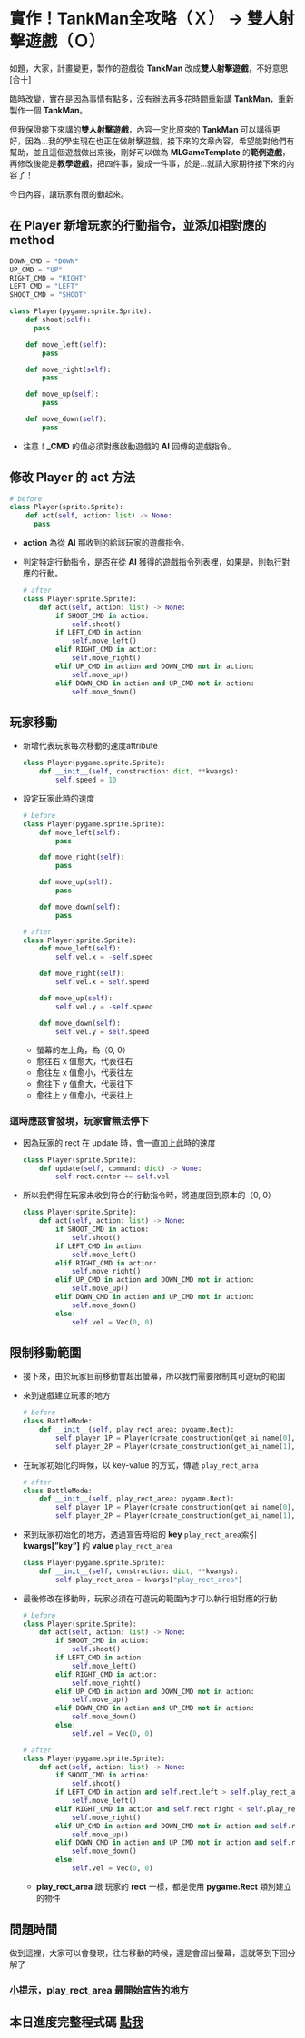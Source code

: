 # 實作！TankMan全攻略（Ｘ） → 雙人射擊遊戲（Ｏ）

如題，大家，計畫變更，製作的遊戲從 **TankMan** 改成**雙人射擊遊戲**，不好意思[合十]

臨時改變，實在是因為事情有點多，沒有辦法再多花時間重新講 **TankMan**，重新製作一個 **TankMan**。

但我保證接下來講的**雙人射擊遊戲**，內容一定比原來的 **TankMan** 可以講得更好，因為…我的學生現在也正在做射擊遊戲，接下來的文章內容，希望能對他們有幫助，並且這個遊戲做出來後，剛好可以做為 **MLGameTemplate** 的**範例遊戲**，再修改後能是**教學遊戲**，把四件事，變成一件事，於是…就請大家期待接下來的內容了！

今日內容，讓玩家有限的動起來。

## 在 Player 新增玩家的行動指令，並添加相對應的 method

```python
DOWN_CMD = "DOWN"
UP_CMD = "UP"
RIGHT_CMD = "RIGHT"
LEFT_CMD = "LEFT"
SHOOT_CMD = "SHOOT"

class Player(pygame.sprite.Sprite):
    def shoot(self):
      pass

    def move_left(self):
        pass

    def move_right(self):
        pass

    def move_up(self):
        pass

    def move_down(self):
        pass
```

- 注意！**_CMD** 的值必須對應啟動遊戲的 **AI** 回傳的遊戲指令。

## 修改 Player 的 act 方法

```python
# before
class Player(sprite.Sprite):
    def act(self, action: list) -> None:
      pass
```

- **action** 為從 **AI** 那收到的給該玩家的遊戲指令。
- 判定特定行動指令，是否在從 **AI** 獲得的遊戲指令列表裡，如果是，則執行對應的行動。
    
    ```python
    # after
    class Player(sprite.Sprite):
        def act(self, action: list) -> None:
            if SHOOT_CMD in action:
                self.shoot()
            if LEFT_CMD in action:
                self.move_left()
            elif RIGHT_CMD in action:
                self.move_right()
            elif UP_CMD in action and DOWN_CMD not in action:
                self.move_up()
            elif DOWN_CMD in action and UP_CMD not in action:
                self.move_down()
    ```
    

## 玩家移動

- 新增代表玩家每次移動的速度attribute
    
    ```python
    class Player(pygame.sprite.Sprite):
        def __init__(self, construction: dict, **kwargs):
            self.speed = 10
    ```
    
- 設定玩家此時的速度
    
    ```python
    # before
    class Player(pygame.sprite.Sprite):
        def move_left(self):
            pass
    
        def move_right(self):
            pass
    
        def move_up(self):
            pass
    
        def move_down(self):
            pass
    ```
    
    ```python
    # after
    class Player(sprite.Sprite):
        def move_left(self):
            self.vel.x = -self.speed
    
        def move_right(self):
            self.vel.x = self.speed
    
        def move_up(self):
            self.vel.y = -self.speed
    
        def move_down(self):
            self.vel.y = self.speed
    ```
    
    - 螢幕的左上角，為（0, 0）
    - 愈往右 x 值愈大，代表往右
    - 愈往左 x 值愈小，代表往左
    - 愈往下 y 值愈大，代表往下
    - 愈往上 y 值愈小，代表往上

### 這時應該會發現，玩家會無法停下

- 因為玩家的 rect 在 update 時，會一直加上此時的速度
    
    ```python
    class Player(sprite.Sprite):
        def update(self, command: dict) -> None:
            self.rect.center += self.vel
    ```
    
- 所以我們得在玩家未收到符合的行動指令時，將速度回到原本的（0, 0）
    
    ```python
    class Player(sprite.Sprite):
        def act(self, action: list) -> None:
            if SHOOT_CMD in action:
                self.shoot()
            if LEFT_CMD in action:
                self.move_left()
            elif RIGHT_CMD in action:
                self.move_right()
            elif UP_CMD in action and DOWN_CMD not in action:
                self.move_up()
            elif DOWN_CMD in action and UP_CMD not in action:
                self.move_down()
            else:
                self.vel = Vec(0, 0)
    ```
    

## 限制移動範圍

- 接下來，由於玩家目前移動會超出螢幕，所以我們需要限制其可遊玩的範圍
- 來到遊戲建立玩家的地方
    
    ```python
    # before
    class BattleMode:
        def __init__(self, play_rect_area: pygame.Rect):
            self.player_1P = Player(create_construction(get_ai_name(0), 0, (0, 0), (50, 50)))
            self.player_2P = Player(create_construction(get_ai_name(1), 1, (SCENE_WIDTH-50, SCENE_HEIGHT-50), (50, 50)))
    ```
    
- 在玩家初始化的時候，以 key-value 的方式，傳遞 `play_rect_area`
    
    ```python
    # after
    class BattleMode:
        def __init__(self, play_rect_area: pygame.Rect):
            self.player_1P = Player(create_construction(get_ai_name(0), 0, (0, 0), (50, 50)), play_rect_area=play_rect_area)
            self.player_2P = Player(create_construction(get_ai_name(1), 1, (SCENE_WIDTH-50, SCENE_HEIGHT-50), (50, 50)), play_rect_area=play_rect_area)
    ```
    
- 來到玩家初始化的地方，透過宣告時給的 **key** `play_rect_area`索引 **kwargs[”key”]** 的 **value** `play_rect_area`
    
    ```python
    class Player(pygame.sprite.Sprite):
        def __init__(self, construction: dict, **kwargs):
            self.play_rect_area = kwargs["play_rect_area"]
    ```
    
- 最後修改在移動時，玩家必須在可遊玩的範圍內才可以執行相對應的行動
    
    ```python
    # before
    class Player(sprite.Sprite):
        def act(self, action: list) -> None:
            if SHOOT_CMD in action:
                self.shoot()
            if LEFT_CMD in action:
                self.move_left()
            elif RIGHT_CMD in action:
                self.move_right()
            elif UP_CMD in action and DOWN_CMD not in action:
                self.move_up()
            elif DOWN_CMD in action and UP_CMD not in action:
                self.move_down()
            else:
                self.vel = Vec(0, 0)
    ```
    
    ```python
    # after
    class Player(pygame.sprite.Sprite):
        def act(self, action: list) -> None:
            if SHOOT_CMD in action:
                self.shoot()
            if LEFT_CMD in action and self.rect.left > self.play_rect_area.left:
                self.move_left()
            elif RIGHT_CMD in action and self.rect.right < self.play_rect_area.right:
                self.move_right()
            elif UP_CMD in action and DOWN_CMD not in action and self.rect.top > self.play_rect_area.top:
                self.move_up()
            elif DOWN_CMD in action and UP_CMD not in action and self.rect.bottom < self.play_rect_area.bottom:
                self.move_down()
            else:
                self.vel = Vec(0, 0)
    ```
    
    - **play_rect_area** 跟 玩家的 **rect** 一樣，都是使用 **pygame.Rect** 類別建立的物件

## 問題時間

做到這裡，大家可以會發現，往右移動的時候，還是會超出螢幕，這就等到下回分解了

### 小提示，**play_rect_area 最開始宣告的地方**

## 本日進度完整程式碼 [點我](https://github.com/Jesse-Jumbo/TankMan/tree/ThomeMan_day_16)